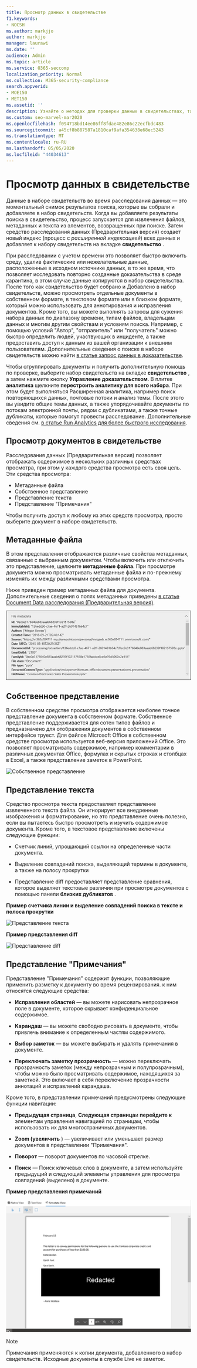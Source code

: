 ```yaml
---
title: Просмотр данных в свидетельстве
f1.keywords:
- NOCSH
ms.author: markjjo
author: markjjo
manager: laurawi
ms.date: ''
audience: Admin
ms.topic: article
ms.service: O365-seccomp
localization_priority: Normal
ms.collection: M365-security-compliance
search.appverid:
- MOE150
- MET150
ms.assetid: ''
description: Узнайте о методах для проверки данных в свидетельствах, таких как просмотр в машинных, текстовых или практических собственных форматах.
ms.custom: seo-marvel-mar2020
ms.openlocfilehash: f094718bd14ee86ff8fdae482e86c22ecfbdc483
ms.sourcegitcommit: a45cf8b887587a1810caf9afa354638e68ec5243
ms.translationtype: MT
ms.contentlocale: ru-RU
ms.lasthandoff: 05/05/2020
ms.locfileid: "44034613"
---
```

# <a name="review-the-data-in-evidence"></a>Просмотр данных в свидетельстве

Данные в наборе свидетельств во время расследования данных — это моментальный снимок результатов поиска, которые вы собрали и добавляете в набор свидетельств. Когда вы добавляете результаты поиска в свидетельство, процесс запускается для извлечения файлов, метаданных и текста из элементов, возвращенных при поиске. Затем средство расследования данных (Предварительная версия) создает новый индекс (процесс с *расширенной индексацией*) всех данных и добавляет к набору свидетельств на вкладке **свидетельство** . 

При расследовании с учетом времени это позволяет быстро включить среду, удалив фактические или нежелательные данные, расположенные в исходном источнике данных, в то же время, что позволяет исследовать повторно созданные доказательства в среде карантина, в этом случае данные копируются в набор свидетельства. После того как свидетельство будет собрано и Добавлено в набор свидетельств, можно просмотреть отдельные документы в собственном формате, в текстовом формате или в близком формате, который можно использовать для аннотирования и исправления документов. Кроме того, вы можете выполнять запросы для сужения набора данных по диапазону времени, типам файлов, владельцам данных и многим другим свойствам и условиям поиска. Например, с помощью условий "Автор", "отправитель" или "получатель" можно быстро определить людей, участвующих в инциденте, а также предоставить доступ к данным из вашей организации к внешним пользователям. Дополнительные сведения о поиске в наборе свидетельств можно найти [в статье запрос данных в доказательстве](evidence-query.md).

Чтобы сгруппировать документы и получить дополнительную помощь по проверке, выберите набор свидетельств на вкладке **свидетельство** , а затем нажмите кнопку **Управление доказательством**. В плитке **аналитика** щелкните **перестроить аналитику для всего набора**. При этом будет выполняться Расширенная аналитика, например поиск повторяющихся данных, почтовые потоки и анализ темы. После этого вы увидите общие темы данных, а также упорядочивайте документы по потокам электронной почты, рядом с дубликатами, а также точные дубликаты, которые помогут провести расследование. Дополнительные сведения см. [в статье Run Analytics для более быстрого исследования](run-analytics-to-investigate-faster.md).

## <a name="view-documents-in-evidence"></a>Просмотр документов в свидетельстве

Расследования данных (Предварительная версия) позволяет отображать содержимое в нескольких различных средствах просмотра, при этом у каждого средства просмотра есть своя цель. Эти средства просмотра:

- Метаданные файла
- Собственное представление
- Представление текста
- Представление "Примечания"

Чтобы получить доступ к любому из этих средств просмотра, просто выберите документ в наборе свидетельств.

## <a name="file-metadata"></a>Метаданные файла

В этом представлении отображаются различные свойства метаданных, связанные с выбранным документом. Чтобы включить или отключить это представление, щелкните **метаданные файла**. При просмотре документа можно просматривать метаданные файла и по-прежнему изменять их между различными средствами просмотра.

Ниже приведен пример метаданных файла для документа. Дополнительные сведения о полях метаданных приведены [в статье Document Data расследования (Предварительная версия)](document-metadata-fields.md).

![Панель метаданных файлов](../media/Reviewimage2.png)

## <a name="native-view"></a>Собственное представление

В собственном средстве просмотра отображается наиболее точное представление документа в собственном формате. Собственное представление поддерживается для сотен типов файлов и предназначено для отображения документов в собственном интерфейсе труест. Для файлов Microsoft Office в собственном средстве просмотра используется веб-версия приложений Office. Это позволяет просматривать содержимое, например комментарии в различных документах Office, формулах и скрытых строках и столбцах в Excel, а также представление заметок в PowerPoint.

![Собственное представление
](../media/Reviewimage3.png)

## <a name="text-view"></a>Представление текста

Средство просмотра текста предоставляет представление извлеченного текста файла. Он игнорирует все внедренные изображения и форматирование, но это представление очень полезно, если вы пытаетесь быстро просмотреть и изучить содержимое документа. Кроме того, в текстовое представление включены следующие функции:

  - Счетчик линий, упрощающий ссылки на определенные части документа.

  - Выделение совпадений поиска, выделяющий термины в документе, а также на полосу прокрутки

  - Представление diff предоставляет представление сравнения, которое выделяет текстовые различия при просмотре документов с помощью панели **близких дубликатов** .

**Пример счетчика линии и выделение совпадений поиска в тексте и полоса прокрутки**

![Представление текста
](../media/Reviewimage4.png)

**Пример представления diff**

![Представление diff
](../media/Reviewimage5.png)

## <a name="annotate-view"></a>Представление "Примечания"

Представление "Примечания" содержит функции, позволяющие применить разметку к документу во время рецензирования. к ним относятся следующие средства:

  - **Исправления областей** — вы можете нарисовать непрозрачное поле в документе, которое скрывает конфиденциальное содержимое.

  - **Карандаш** — вы можете свободно рисовать в документе, чтобы привлечь внимание к определенным частям содержимого.

  - **Выбор заметок** — вы можете выбирать и удалять примечания в документе.

  - **Переключать заметку прозрачность** — можно переключать прозрачность заметок (между непрозрачным и полупрозрачным), чтобы можно было просматривать содержимое, находящихся за заметкой. Это включает в себя переключение прозрачности аннотаций и исправлений карандаша.

Кроме того, в представлении примечаний предусмотрены следующие функции навигации:

  - **Предыдущая страница**, **Следующая страница**и **перейдите к** элементам управления навигацией по страницам, чтобы использовать их для многостраничных документов.

  - **Zoom (увеличить** ) — увеличивает или уменьшает размер документов в представлении "Примечания".

  - **Поворот** — поворот документов по часовой стрелке.

  - **Поиск** — Поиск ключевых слов в документе, а затем используйте предыдущий и следующий элементы управления для просмотра совпадений (выделено) в документе.

**Пример представления примечаний**

![Представление "Примечания"](../media/Reviewimage1.png)

> [!NOTE]
> Примечания применяются к копии документа, добавленного в набор свидетельств. Исходные документы в службе Live не заметок.
